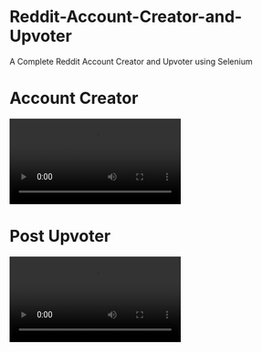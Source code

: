 # Reddit-Account-Creator-and-Upvoter
A Complete Reddit Account Creator and Upvoter using Selenium


# Account Creator

![account creator demo](reddit%20account%20creator%20video.mp4)




# Post Upvoter

![Post Upvoter demo](Reddit%20upvoter.mp4)
